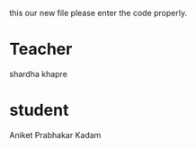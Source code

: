 this our new file please enter the code properly.
# Teacher
shardha khapre
# student
Aniket Prabhakar Kadam

